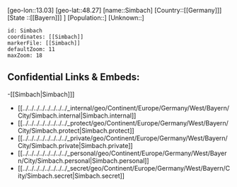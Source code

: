 ﻿---
location: [48.27,13.03]
mapzoom: [7,12] 
mapmarker: city 
type: City
tags:
- geo/City


SpocWebEntityId: 34273
isDeleted: false
confidential: public

---
[geo-lon::13.03]
[geo-lat::48.27]
[name::Simbach]
[Country::[[Germany]]]
[State ::[[Bayern]]] ]
[Population::]
[Unknown::]


```leaflet
id: Simbach
coordinates: [[Simbach]]
markerFile: [[Simbach]]
defaultZoom: 11 
maxZoom: 18
```


## Confidential Links & Embeds: 
-[[Simbach|Simbach]]] 
- [[../../../../../../../../_internal/geo/Continent/Europe/Germany/West/Bayern/City/Simbach.internal|Simbach.internal]] 
- [[../../../../../../../../_protect/geo/Continent/Europe/Germany/West/Bayern/City/Simbach.protect|Simbach.protect]] 
- [[../../../../../../../../_private/geo/Continent/Europe/Germany/West/Bayern/City/Simbach.private|Simbach.private]] 
- [[../../../../../../../../_personal/geo/Continent/Europe/Germany/West/Bayern/City/Simbach.personal|Simbach.personal]] 
- [[../../../../../../../../_secret/geo/Continent/Europe/Germany/West/Bayern/City/Simbach.secret|Simbach.secret]] 
